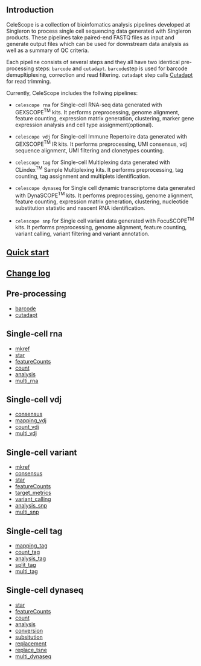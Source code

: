 ## Introduction
CeleScope is a collection of bioinfomatics analysis pipelines developed at Singleron to process single cell sequencing data generated with Singleron products. These pipelines take paired-end FASTQ files as input and generate output files which can be used for downstream data analysis as well as a summary of QC criteria.

Each pipeline consists of several steps and they all have two identical pre-processing steps: `barcode` and `cutadapt`. `barcode`step is used for barcode demupltiplexing, correction and read filtering. `cutadapt` step calls [Cutadapt](https://cutadapt.readthedocs.io/en/stable/) for read trimming.

Currently, CeleScope includes the follwing pipelines:

- `celescope rna` for Single-cell RNA-seq data generated with GEXSCOPE<sup>TM</sup> kits. It performs preprocessing, genome alignment, feature counting, expression matrix generation, clustering, marker gene expression analysis and cell type assignment(optional).

- `celescope vdj` for Single-cell Immune Repertoire data generated with GEXSCOPE<sup>TM</sup> IR kits. It performs preprocessing, UMI consensus, vdj sequence alignment, UMI filtering and clonetypes counting.

- `celescope tag` for Single-cell Multiplexing data generated with CLindex<sup>TM</sup> Sample Multiplexing kits. It performs preprocessing, tag counting, tag assignment and multiplets identification.

- `celescope dynaseq` for Single cell dynamic transcriptome data generated with DynaSCOPE<sup>TM</sup> kits. It performs preprocessing, genome alignment, feature counting, expression matrix generation, clustering, nucleotide substitution statistic and nascent RNA identification.

- `celescope snp` for Single cell variant data generated with FocuSCOPE<sup>TM</sup> kits. It performs preprocessing, genome alignment, feature counting, variant calling, variant filtering and variant annotation.


## [Quick start](quick_start.md)

## [Change log](CHANGELOG.md)

## Pre-processing

- [barcode](tools/barcode.md)
- [cutadapt](tools/cutadapt.md)

## Single-cell rna
- [mkref](rna/mkref.md)
- [star](rna/star.md)
- [featureCounts](tools/featureCounts.md)
- [count](tools/count.md)
- [analysis](rna/analysis.md)
- [multi_rna](rna/multi_rna.md)
## Single-cell vdj
- [consensus](tools/consensus.md)
- [mapping_vdj](vdj/mapping_vdj.md)
- [count_vdj](vdj/count_vdj.md)
- [multi_vdj](vdj/multi_vdj.md)
## Single-cell variant
- [mkref](snp/mkref.md)
- [consensus](tools/consensus.md)
- [star](rna/star.md)
- [featureCounts](tools/featureCounts.md)
- [target_metrics](tools/target_metrics.md)
- [variant_calling](snp/variant_calling.md)
- [analysis_snp](snp/analysis_snp.md)
- [multi_snp](snp/multi_snp.md)
## Single-cell tag
- [mapping_tag](tag/mapping_tag.md)
- [count_tag](tag/count_tag.md)
- [analysis_tag](tag/analysis_tag.md)
- [split_tag](tag/split_tag.md)
- [multi_tag](tag/multi_tag.md)
## Single-cell dynaseq
- [star](rna/star.md)
- [featureCounts](tools/featureCounts.md)
- [count](tools/count.md)
- [analysis](rna/analysis.md)
- [conversion](dynaseq/conversion.md)
- [subsitution](dynaseq/subsitution.md)
- [replacement](dynaseq/replacement.md)
- [replace_tsne](dynaseq/replace_tsne.md)
- [multi_dynaseq](dynaseq/multi_dynaseq.md)
